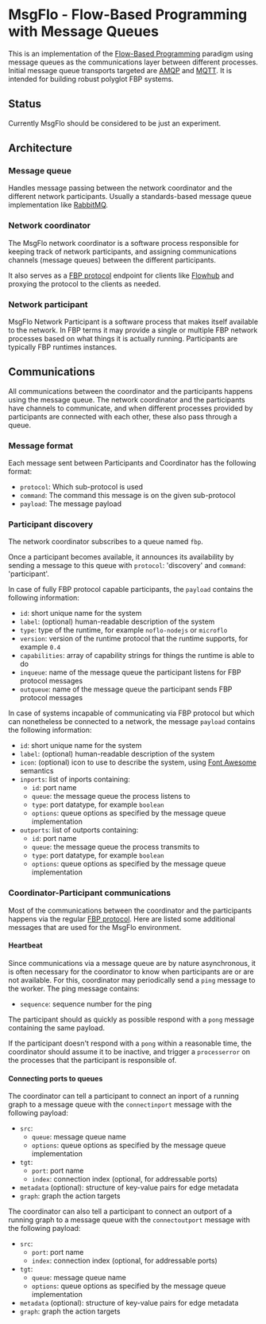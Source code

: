 MsgFlo - Flow-Based Programming with Message Queues
===================================================

This is an implementation of the
[Flow-Based Programming](http://en.wikipedia.org/wiki/Flow-based_programming) paradigm using message queues
as the communications layer between different processes. Initial message queue transports targeted are
[AMQP](http://en.wikipedia.org/wiki/Advanced_Message_Queuing_Protocol)
and [MQTT](http://mqtt.org).
It is intended for building robust polyglot FBP systems.

## Status

Currently MsgFlo should be considered to be just an experiment.

## Architecture

### Message queue

Handles message passing between the network coordinator and the different network participants.
Usually a standards-based message queue implementation like [RabbitMQ](https://www.rabbitmq.com/).

### Network coordinator

The MsgFlo network coordinator is a software process responsible
for keeping track of network participants, and assigning communications channels (message queues)
between the different participants.

It also serves as a [FBP protocol](http://noflojs.org/documentation/protocol/) endpoint
for clients like [Flowhub](https://flowhub.io/) and proxying the protocol to the clients as needed.

### Network participant

MsgFlo Network Participant is a software process that makes itself available to the network.
In FBP terms it may provide a single or multiple FBP network processes based on what things it is actually running.
Participants are typically FBP runtimes instances.

## Communications

All communications between the coordinator and the participants happens using the message queue.
The network coordinator and the participants have channels to communicate,
and when different processes provided by participants are connected with each other,
these also pass through a queue.


### Message format

Each message sent between Participants and Coordinator has the following format:

* `protocol`: Which sub-protocol is used
* `command`: The command this message is on the given sub-protocol
* `payload`: The message payload

### Participant discovery

The network coordinator subscribes to a queue named `fbp`.

Once a participant becomes available, it announces its availability by sending a message to this queue
with `protocol`: 'discovery' and `command`: 'participant'.

In case of fully FBP protocol capable participants, the `payload` contains the following information:

* `id`: short unique name for the system
* `label`: (optional) human-readable description of the system
* `type`: type of the runtime, for example `noflo-nodejs` or `microflo`
* `version`: version of the runtime protocol that the runtime supports, for example `0.4`
* `capabilities`: array of capability strings for things the runtime is able to do
* `inqueue`:  name of the message queue the participant listens for FBP protocol messages
* `outqueue`:  name of the message queue the participant sends FBP protocol messages

In case of systems incapable of communicating via FBP protocol but which can nonetheless be connected to a network,
the message `payload` contains the following information:

* `id`: short unique name for the system
* `label`: (optional) human-readable description of the system
* `icon`: (optional) icon to use to describe the system, using [Font Awesome](http://fontawesome.io/icons/) semantics
* `inports`: list of inports containing:
  - `id`: port name
  - `queue`: the message queue the process listens to
  - `type`: port datatype, for example `boolean`
  - `options`: queue options as specified by the message queue implementation
* `outports`: list of outports containing:
  - `id`: port name
  - `queue`: the message queue the process transmits to
  - `type`: port datatype, for example `boolean`
  - `options`: queue options as specified by the message queue implementation

### Coordinator-Participant communications

Most of the communications between the coordinator and the participants happens via the regular [FBP protocol](http://noflojs.org/documentation/protocol/). Here are listed some additional messages that are used for the MsgFlo environment.

#### Heartbeat

Since communications via a message queue are by nature asynchronous, it is often necessary for the coordinator to know when participants are or are not available. For this, coordinator may periodically send a `ping` message to the worker. The ping message contains:

* `sequence`: sequence number for the ping

The participant should as quickly as possible respond with a `pong` message containing the same payload.

If the participant doesn't respond with a `pong` within a reasonable time, the coordinator should assume it to be inactive, and trigger a `processerror` on the processes that the participant is responsible of.

#### Connecting ports to queues

The coordinator can tell a participant to connect an inport of a running graph to a message queue with the `connectinport` message with the following payload:

* `src`:
  - `queue`: message queue name
  - `options`: queue options as specified by the message queue implementation
* `tgt`:
  - `port`: port name
  - `index`: connection index (optional, for addressable ports)
* `metadata` (optional): structure of key-value pairs for edge metadata
* `graph`: graph the action targets

The coordinator can also tell a participant to connect an outport of a running graph to a message queue with the `connectoutport` message with the following payload:

* `src`:
  - `port`: port name
  - `index`: connection index (optional, for addressable ports)
* `tgt`:
  - `queue`: message queue name
  - `options`: queue options as specified by the message queue implementation
* `metadata` (optional): structure of key-value pairs for edge metadata
* `graph`: graph the action targets

